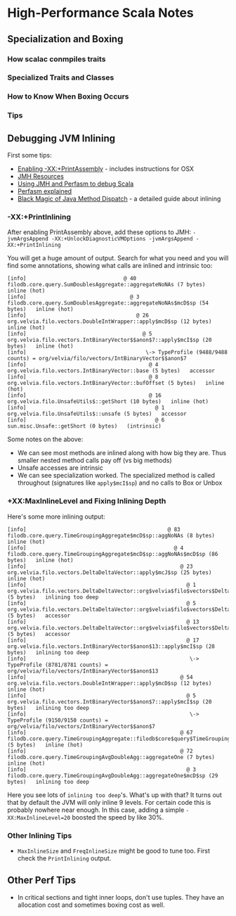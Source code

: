 # High-Performance Scala Notes

## Specialization and Boxing

### How scalac conmpiles traits

### Specialized Traits and Classes

### How to Know When Boxing Occurs

### Tips

## Debugging JVM Inlining

First some tips:

* [Enabling -XX:+PrintAssembly](http://psy-lob-saw.blogspot.com/2013/01/java-print-assembly.html) - includes instructions for OSX
* [JMH Resources](http://psy-lob-saw.blogspot.com/p/jmh-related-posts.html)
* [Using JMH and Perfasm to debug Scala](https://shipilev.net/blog/2014/java-scala-divided-we-fail/)
* [Perfasm explained](http://psy-lob-saw.blogspot.com/2015/07/jmh-perfasm.html)
* [Black Magic of Java Method Dispatch](https://shipilev.net/blog/2015/black-magic-method-dispatch/) - a detailed guide about inlining

### -XX:+PrintInlining

After enabling PrintAssembly above, add these options to JMH: `-jvmArgsAppend -XX:+UnlockDiagnosticVMOptions -jvmArgsAppend -XX:+PrintInlining`

You will get a huge amount of output.  Search for what you need and you will find some annotations, showing what calls are inlined and intrinsic too:

```
[info]                               @ 40   filodb.core.query.SumDoublesAggregate::aggregateNoNAs (7 bytes)   inline (hot)
[info]                                 @ 3   filodb.core.query.SumDoublesAggregate::aggregateNoNAs$mcD$sp (54 bytes)   inline (hot)
[info]                                   @ 26   org.velvia.filo.vectors.DoubleIntWrapper::apply$mcD$sp (12 bytes)   inline (hot)
[info]                                     @ 5   org.velvia.filo.vectors.IntBinaryVector$$anon$7::apply$mcI$sp (20 bytes)   inline (hot)
[info]                                      \-> TypeProfile (9488/9488 counts) = org/velvia/filo/vectors/IntBinaryVector$$anon$7
[info]                                       @ 4   org.velvia.filo.vectors.IntBinaryVector::base (5 bytes)   accessor
[info]                                       @ 8   org.velvia.filo.vectors.IntBinaryVector::bufOffset (5 bytes)   inline (hot)
[info]                                       @ 16   org.velvia.filo.UnsafeUtils$::getShort (10 bytes)   inline (hot)
[info]                                         @ 1   org.velvia.filo.UnsafeUtils$::unsafe (5 bytes)   accessor
[info]                                         @ 6   sun.misc.Unsafe::getShort (0 bytes)   (intrinsic)
```

Some notes on the above:

- We can see most methods are inlined along with how big they are.  Thus smaller nested method calls pay off (vs big methods)
- Unsafe accesses are intrinsic
- We can see specialization worked.  The specialized method is called throughout (signatures like `apply$mcI$sp`) and no calls to Box or Unbox

### +XX:MaxInlineLevel and Fixing Inlining Depth

Here's some more inlining output:

```
[info]                                             @ 83   filodb.core.query.TimeGroupingAggregate$mcD$sp::aggNoNAs (8 bytes)   inline (hot)
[info]                                               @ 4   filodb.core.query.TimeGroupingAggregate$mcD$sp::aggNoNAs$mcD$sp (86 bytes)   inline (hot)
[info]                                                 @ 23   org.velvia.filo.vectors.DeltaDeltaVector::apply$mcJ$sp (25 bytes)   inline (hot)
[info]                                                   @ 1   org.velvia.filo.vectors.DeltaDeltaVector::org$velvia$filo$vectors$DeltaDeltaVector$$initValue (5 bytes)   inlining too deep
[info]                                                   @ 5   org.velvia.filo.vectors.DeltaDeltaVector::org$velvia$filo$vectors$DeltaDeltaVector$$slope (5 bytes)   accessor
[info]                                                   @ 13   org.velvia.filo.vectors.DeltaDeltaVector::org$velvia$filo$vectors$DeltaDeltaVector$$inner (5 bytes)   accessor
[info]                                                   @ 17   org.velvia.filo.vectors.IntBinaryVector$$anon$13::apply$mcI$sp (28 bytes)   inlining too deep
[info]                                                    \-> TypeProfile (8781/8781 counts) = org/velvia/filo/vectors/IntBinaryVector$$anon$13
[info]                                                 @ 54   org.velvia.filo.vectors.DoubleIntWrapper::apply$mcD$sp (12 bytes)   inline (hot)
[info]                                                   @ 5   org.velvia.filo.vectors.IntBinaryVector$$anon$7::apply$mcI$sp (20 bytes)   inlining too deep
[info]                                                    \-> TypeProfile (9150/9150 counts) = org/velvia/filo/vectors/IntBinaryVector$$anon$7
[info]                                                 @ 67   filodb.core.query.TimeGroupingAggregate::filodb$core$query$TimeGroupingAggregate$$bucketWidth (5 bytes)   inline (hot)
[info]                                                 @ 72   filodb.core.query.TimeGroupingAvgDoubleAgg::aggregateOne (7 bytes)   inline (hot)
[info]                                                   @ 3   filodb.core.query.TimeGroupingAvgDoubleAgg::aggregateOne$mcD$sp (29 bytes)   inlining too deep
```

Here you see lots of `inlining too deep`'s. What's up with that?  It turns out that by default the JVM will only inline 9 levels.  For certain code this is probably nowhere near enough.   In this case, adding a simple `-XX:MaxInlineLevel=20` boosted the speed by like 30%.

### Other Inlining Tips

- `MaxInlineSize` and `FreqInlineSize` might be good to tune too.  First check the `PrintInlining` output.

## Other Perf Tips

- In critical sections and tight inner loops, don't use tuples.  They have an allocation cost and sometimes boxing cost as well.  
